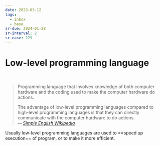 ```yaml
---
date: 2023-03-12
tags:
  - inbox
  - base
sr-due: 2024-01-28
sr-interval: 2
sr-ease: 229
---
```

# Low-level programming language
&#10;<br>
> Programming language that involves knowledge of both computer hardware and the
> coding used to make the computer hardware do actions.
>
> The advantage of low-level programming languages compared to high-level
> programming languages is that they can directly communicate with the computer
> hardware to do actions.\
> — <cite>[Simple English Wikipedia](https://simple.wikipedia.org/wiki/Low-level_programming_language)</cite>

Usually low-level programming languages are used to ==speed up execution== of
program, or to make it more efficient.
